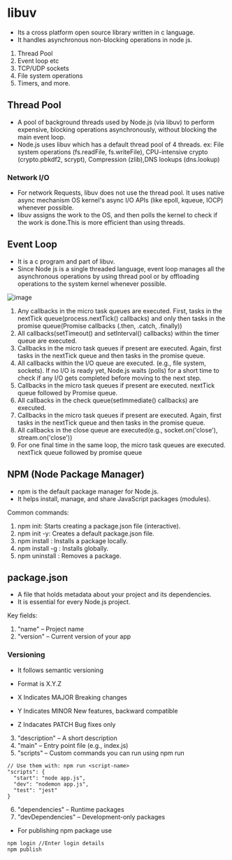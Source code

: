 # libuv
- Its a cross platform open source library written in c language.
- It handles asynchronous non-blocking operations in node js.
1. Thread Pool
2. Event loop etc
3. TCP/UDP sockets
4. File system operations
5. Timers, and more.

## Thread Pool
- A pool of background threads used by Node.js (via libuv) to perform expensive, blocking operations asynchronously, without blocking the main event loop.
- Node.js uses libuv which has a default thread pool of 4 threads.
ex: File system operations (fs.readFile, fs.writeFile), CPU-intensive crypto (crypto.pbkdf2, scrypt), Compression (zlib),DNS lookups (dns.lookup)

### Network I/O
- For network Requests, libuv does not use the thread pool. It uses native async mechanism  OS kernel's async I/O APIs (like epoll, kqueue, IOCP) whenever possible.
- libuv assigns the work to the OS, and then polls the kernel to check if the work is done.This is more efficient than using threads.

## Event Loop
- It is a c program and part of libuv.
- Since Node js is a single threaded language, event loop manages all the asynchronous operations by using thread pool or  by offloading operations to the system kernel whenever possible.


![image](https://github.com/user-attachments/assets/88600b8c-2cdb-4049-8daa-99aecaad1b09)

1. Any callbacks in the micro task queues are executed. First, tasks in the nextTick queue(process.nextTick() callbacks) and only then tasks in the promise queue(Promise callbacks (.then, .catch, .finally))
2. All callbacks(setTimeout() and setInterval() callbacks) within the timer queue are executed.
3. Callbacks in the micro task queues if present are executed. Again, first tasks in the nextTick queue and then tasks in the promise queue.
4. All callbacks within the I/O queue are executed. (e.g., file system, sockets).  If no I/O is ready yet, Node.js waits (polls) for a short time to check if any I/O gets completed before moving to the next step.
5. Callbacks in the micro task queues if present are executed. nextTick queue followed by Promise queue.
6. All callbacks in the check queue(setImmediate() callbacks) are executed. 
7. Callbacks in the micro task queues if present are executed. Again, first tasks in the nextTick queue and then tasks in the promise queue.
8. All callbacks in the close queue are executed(e.g., socket.on('close'), stream.on('close'))
9. For one final time in the same loop, the micro task queues are executed. nextTick queue followed by promise queue

## NPM (Node Package Manager)
- npm is the default package manager for Node.js.
- It helps install, manage, and share JavaScript packages (modules).

Common commands:
1. npm init: Starts creating a package.json file (interactive).
2. npm init -y: Creates a default package.json file.
3. npm install <package>: Installs a package locally.
4. npm install -g <package>: Installs globally.
5. npm uninstall <package>: Removes a package.

## package.json
- A file that holds metadata about your project and its dependencies.
- It is essential for every Node.js project.

Key fields:

1. "name" – Project name
2. "version" – Current version of your app
### Versioning
- It follows semantic versioning
- Format is X.Y.Z

- X Indicates MAJOR	Breaking changes
- Y Indicates MINOR	New features, backward compatible
- Z Indacates PATCH	Bug fixes only

3. "description" – A short description
4. "main" – Entry point file (e.g., index.js)
5. "scripts" – Custom commands you can run using npm run
```
// Use them with: npm run <script-name>
"scripts": {
  "start": "node app.js",
  "dev": "nodemon app.js",
  "test": "jest"
}
```

6. "dependencies" – Runtime packages
7. "devDependencies" – Development-only packages

- For publishing npm package use
```
npm login //Enter login details
npm publish
```


